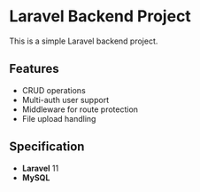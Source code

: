 # Laravel Backend Project

This is a simple Laravel backend project.

## Features
- CRUD operations
- Multi-auth user support
- Middleware for route protection
- File upload handling

## Specification
- **Laravel** 11
- **MySQL**
